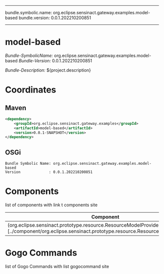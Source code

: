 
---
bundle.symbolic.name: org.eclipse.sensinact.gateway.examples.model-based
bundle.version: 0.0.1.202210200851

---
# model-based

*Bundle-SymbolicName:* org.eclipse.sensinact.gateway.examples.model-based
*Bundle-Version:* 0.0.1.202210200851

*Bundle-Description:*
${project.description}

# Coordinates

## Maven

```xml
<dependency>
    <groupId>org.eclipse.sensinact.gateway.examples</groupId>
    <artifactId>model-based</artifactId>
    <version>0.0.1-SNAPSHOT</version>
</dependency>
```

## OSGi

```
Bundle Symbolic Name: org.eclipse.sensinact.gateway.examples.model-based
Version             : 0.0.1.202210200851

```



# Components

list of components with link t components site

| Component | Description |
| --------- | ----------- |
| (org.eclipse.sensinact.prototype.resource.ResourceModelProvider)[../component/org.eclipse.sensinact.prototype.resource.ResourceModelProvider.md] |  |





# Gogo Commands

list of Gogo Commands with list gogocommand site